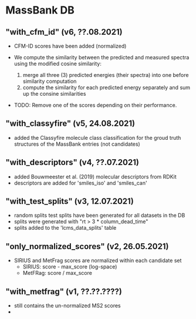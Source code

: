 # MassBank DB

## "with_cfm_id" (v6, ??.08.2021)

- CFM-ID scores have been added (normalized)
- We compute the similarity between the predicted and measured spectra 
  using the modified cosine similarity:
  1) merge all three (3) predicted energies (their spectra) into one before
     similarity computation
  2) compute the similarity for each predicted energy separately and sum up
     the consine similarities

- TODO: Remove one of the scores depending on their performance.

## "with_classyfire" (v5, 24.08.2021)

- added the Classyfire molecule class classification for the groud
  truth structures of the MassBank entries (not candidates)

## "with_descriptors" (v4, ??.07.2021)

- added Bouwmeester et al. (2019) molecular descriptors from RDKit
- descriptors are added for 'smiles_iso' and 'smiles_can'

## "with_test_splits" (v3, 12.07.2021)

- random splits test splits have been generated for all datasets
  in the DB
- splits were generated with "rt > 3 * column_dead_time"
- splits added to the 'lcms_data_splits' table

## "only_normalized_scores" (v2, 26.05.2021)

- SIRIUS and MetFrag scores are normalized within each candidate set
  - SIRIUS: score - max_score (log-space)
  - MetFRag: score / max_score

## "with_metfrag" (v1, ??.??.????)

- still contains the un-normalized MS2 scores 
- 
